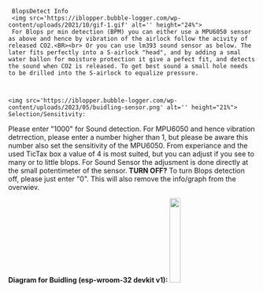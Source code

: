      BlopsDetect Info
     <img src='https://iblopper.bubble-logger.com/wp-content/uploads/2021/10/gif-1.gif' alt='' height="24%">
     For Blops pr min detection (BPM) you can either use a MPU6050 sensor as above and hence by vibration of the airlock follow the acivity of released CO2.<BR><br> Or you can use lm393 sound sensor as below. The later fits perfectly into a S-airlock "head", and by adding a smal water ballon for moisture protection it give a pefect fit, and detects the sound when CO2 is released. To get best sound a small hole needs to be drilled into the S-airlock to equalize pressure.
     
    
     
    <img src='https://iblopper.bubble-logger.com/wp-content/uploads/2023/05/buidling-sensor.png' alt='' height="21%">  
    Selection/Sensitivity:
Please enter "1000" for Sound detection. For MPU6050 and hence vibration detrrection, please enter a number higher than 1, but please be aware this number also set the sensitivity of the MPU6050. From experiance and the used TicTax box a value of 4 is most suited, but you can adjust if you see to many or to little blops. For Sound Sensor the adjusment is done directly at the small potentimeter of the sensor.<b> TURN OFF?</b> To turn Blops detection off, please just enter "0". This will also remove the info/graph from the overwiev.
              
 <b>Diagram for Buidling (esp-wroom-32 devkit v1):</b>
     <img src='https://iblopper.bubble-logger.com/wp-content/uploads/2023/05/diagram2_esp32.png' alt='' height="21%">
